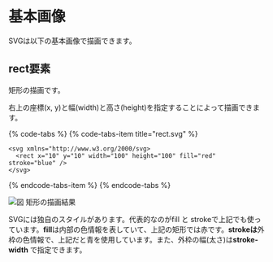# 基本画像

SVGは以下の基本画像で描画できます。



## rect要素

矩形の描画です。

右上の座標\(x, y\)と幅\(width\)と高さ\(height\)を指定することによって描画できます。

{% code-tabs %}
{% code-tabs-item title="rect.svg" %}
```markup
<svg xmlns="http://www.w3.org/2000/svg>
  <rect x="10" y="10" width="100" height="100" fill="red" stroke="blue" />
</svg>
```
{% endcode-tabs-item %}
{% endcode-tabs %}



![&#x56F3; &#x77E9;&#x5F62;&#x306E;&#x63CF;&#x753B;&#x7D50;&#x679C;](https://lh6.googleusercontent.com/j0_p7gzg51PiI7eDJdcKT_X6sSx2H_U0iZRHXyFDm7XzExQSJ9N0Q8Ac65C5XTwhhqD7c1LqU-GEFPRlptUNlyUNtlwNkF4buHybA9MRA2QQ2eB4goObhRgycTRW7SZ_BttdyVGN)



SVGには独自のスタイルがあります。代表的なのがfill と strokeで上記でも使っています。**fill**は内部の色情報を表していて、上記の矩形では赤です。**strokeは**外枠の色情報で、上記だと青を使用しています。また、外枠の幅\(太さ\)は**stroke-width** で指定できます。







